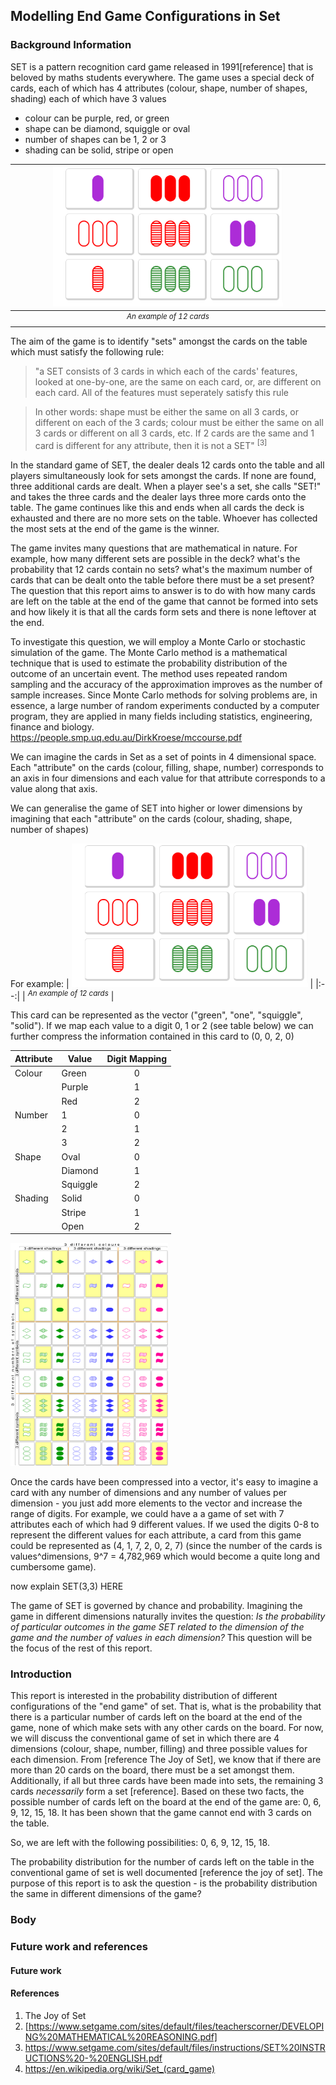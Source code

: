 ## Modelling End Game Configurations in Set

### Background Information
SET is a pattern recognition card game released in 1991[reference] that is beloved by maths students everywhere. The game uses a special deck of cards, each of which has 4 attributes (colour, shape, number of shapes, shading) each of which have 3 values
* colour can be purple, red, or green
* shape can be diamond, squiggle or oval
* number of shapes can be 1, 2 or 3
* shading can be solid, stripe or open

| <img src="SET-Main-Image-2-superJumbo.png" width="75%"> | 
|:--:| 
| <sup>*An example of 12 cards*</sup> |

The aim of the game is to identify "sets" amongst the cards on the table which must satisfy the following rule: 
> "a SET consists of 3 cards in which each of the cards' features, looked at one-by-one, are the same on each card, or, are different on each card. All of the features must seperately satisfy this rule

> In other words: shape must be either the same on all 3 cards, or different on each of the 3 cards; colour must be either the same on all 3 cards or different on all 3 cards, etc.
> If 2 cards are the same and 1 card is different for any attribute, then it is not a SET" <sup> [3] </sup>


In the standard game of SET, the dealer deals 12 cards onto the table and all players simultaneously look for sets amongst the cards. If none are found, three additional cards are dealt. When a player see's a set, she calls "SET!" and takes the three cards and the dealer lays three more cards onto the table. The game continues like this and ends when all cards the deck is exhausted and there are no more sets on the table. Whoever has collected the most sets at the end of the game is the winner. 


The game invites many questions that are mathematical in nature. For example, how many different sets are possible in the deck? what's the probability that 12 cards contain no sets? what's the maximum number of cards that can be dealt onto the table before there must be a set present? The question that this report aims to answer is to do with how many cards are left on the table at the end of the game that cannot be formed into sets and how likely it is that all the cards form sets and there is none leftover at the end. 

To investigate this question, we will employ a Monte Carlo or stochastic simulation of the game. The Monte Carlo method is a mathematical technique that is used to estimate the probability distribution of the outcome of an uncertain event. The method uses repeated random sampling and the accuracy of the approximation improves as the number of sample increases. Since Monte Carlo methods for solving problems are, in essence, a large number of random experiments conducted by a computer program, they are applied in many fields including statistics, engineering, finance and biology. https://people.smp.uq.edu.au/DirkKroese/mccourse.pdf

We can imagine the cards in Set as a set of points in 4 dimensional space. Each "attribute" on the cards (colour, filling, shape, number) corresponds to an axis in four dimensions and each value for that attribute corresponds to a value along that axis. 

We can generalise the game of SET into higher or lower dimensions by imagining that each "attribute" on the cards (colour, shading, shape, number of shapes) 

For example: 
| <img src="SET-Main-Image-2-superJumbo.png" width="75%"> | 
|:--:| 
| <sup>*An example of 12 cards*</sup> |

This card can be represented as the vector ("green", "one", "squiggle", "solid"). If we map each value to a digit 0, 1 or 2 (see table below) we can further compress the information contained in this card to (0, 0, 2, 0) 

|Attribute      | Value        | Digit Mapping | 
|---------------| -------------|:-------------:| 
| Colour        | Green        | 0             | 
|               | Purple       | 1             | 
|               | Red          | 2             |  
| Number        | 1            | 0             | 
|               | 2            | 1             | 
|               | 3            | 2             |  
| Shape         | Oval         | 0             | 
|               | Diamond      | 1             | 
|               | Squiggle     | 2             |  
| Shading       | Solid        | 0             | 
|               | Stripe       | 1             | 
|               | Open         | 2             |  

<img src="800px-Set_isomorphic_cards.svg.png" width="50%">

Once the cards have been compressed into a vector, it's easy to imagine a card with any number of dimensions and any number of values per dimension - you just add more elements to the vector and increase the range of digits. For example, we could have a a game of set with 7 attributes each of which had 9 different values. If we used the digits 0-8 to represent the different values for each attribute, a card from this game could be represented as (4, 1, 7, 2, 0, 2, 7) (since the number of the cards is values^dimensions, 9^7 = 4,782,969 which would become a quite long and cumbersome game).

now explain SET(3,3) HERE

The game of SET is governed by chance and probability. Imagining the game in different dimensions naturally invites the question: _Is the probability of particular outcomes in the game SET related to the dimension of the game and the number of values in each dimension?_ This question will be the focus of the rest of this report. 

  
### Introduction
This report is interested in the probability distribution of different configurations of the "end game" of set. That is, what is the probability that there is a particular number of cards left on the board at the end of the game, none of which make sets with any other cards on the board. For now, we will discuss the conventional game of set in which there are 4 dimensions (colour, shape, number, filling) and three possible values for each dimension. From [reference The Joy of Set], we know that if there are more than 20 cards on the board, there must be a set amongst them. Additionally, if all but three cards have been made into sets, the remaining 3 cards _necessarily_ form a set [reference]. Based on these two facts, the possible number of cards left on the board at the end of the game are: 0, 6, 9, 12, 15, 18. 
It has been shown that the game cannot end with 3 cards on the table. 

So, we are left with the following possibilities: 0, 6, 9, 12, 15, 18. 

The probability distribution for the number of cards left on the table in the conventional game of set is well documented [reference the joy of set]. The purpose of this report is to ask the question - is the probability distribution the same in different dimensions of the game?      


### Body


### Future work and references
#### Future work
#### References
1. The Joy of Set
2. [https://www.setgame.com/sites/default/files/teacherscorner/DEVELOPING%20MATHEMATICAL%20REASONING.pdf]
3. https://www.setgame.com/sites/default/files/instructions/SET%20INSTRUCTIONS%20-%20ENGLISH.pdf
4. https://en.wikipedia.org/wiki/Set_(card_game)
